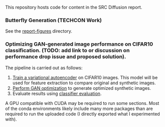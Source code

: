 This repository hosts code for content in the SRC Diffusion report.

### Butterfly Generation (TECHCON Work)
See the [report-figures](./report-figures/) directory.

### Optimizing GAN-generated image performance on CIFAR10 classification. (TODO: add link to or discussion on performance drop issue and proposed solution).

The pipeline is carried out as follows:
1. [Train a variational autoencoder](./vqvae/) on CIFAR10 images. This model will be used for feature extraction to compare original and synthetic images.
2. [Perform GAN optimization](./gan-optimization/) to generate optimized synthetic images.
3. Evaluate results using [classifier evaluation](./classifier-evaluation/).

A GPU compatible with CUDA may be required to run some sections. Most of the conda environments likely include many more packages than are required to run the uploaded code (I directly exported what I experimented with).